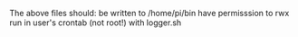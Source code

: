 The above files should:
  be written to /home/pi/bin
  have permisssion to rwx
  run in user's crontab (not root!) with logger.sh
